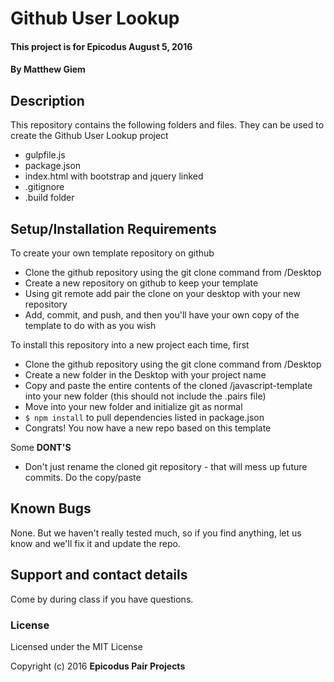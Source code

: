# Github User Lookup

#### This project is for Epicodus August 5, 2016

#### By Matthew Giem

## Description

This repository contains the following folders and files.  They can be used to create the Github User Lookup project

* gulpfile.js
* package.json
* index.html with bootstrap and jquery linked
* .gitignore
* .build folder

## Setup/Installation Requirements

To create your own template repository on github

* Clone the github repository using the git clone command from /Desktop
* Create a new repository on github to keep your template
* Using git remote add pair the clone on your desktop with your new repository
* Add, commit, and push, and then you'll have your own copy of the template to do with as you wish

To install this repository into a new project each time, first

* Clone the github repository using the git clone command from /Desktop
* Create a new folder in the Desktop with your project name
* Copy and paste the entire contents of the cloned /javascript-template into your new folder (this should not include the .pairs file)
* Move into your new folder and initialize git as normal
* ``` $ npm install ``` to pull dependencies listed in package.json
* Congrats! You now have a new repo based on this template

Some **DONT'S**

* Don't just rename the cloned git repository - that will mess up future commits.  Do the copy/paste

## Known Bugs

None.  But we haven't really tested much, so if you find anything, let us know and we'll fix it and update the repo.  

## Support and contact details

Come by during class if you have questions.

### License

Licensed under the MIT License

Copyright (c) 2016 **Epicodus Pair Projects**

